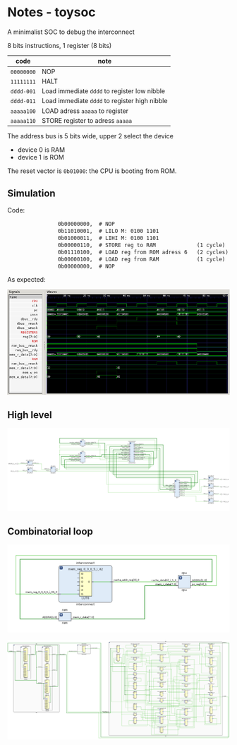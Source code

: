 # Notes - toysoc

A minimalist SOC to debug the interconnect

8 bits instructions, 1 register (8 bits)

code       | note
-----------|---
`00000000` | NOP
`11111111` | HALT
`dddd-001` | Load immediate `dddd` to register low nibble
`dddd-011` | Load immediate `dddd` to register high nibble
`aaaaa100` | LOAD adress `aaaaa` to register
`aaaaa110` | STORE register to adress `aaaaa`

The address bus is 5 bits wide, upper 2 select the device
- device 0 is RAM
- device 1 is ROM

The reset vector is `0b01000`: the CPU is booting from ROM.

## Simulation

Code:
```
                0b00000000,  # NOP
                0b11010001,  # LILO M: 0100 1101
                0b01000011,  # LIHI M: 0100 1101
                0b00000110,  # STORE reg to RAM             (1 cycle)
                0b01110100,  # LOAD reg from ROM adress 6   (2 cycles)
                0b00000100,  # LOAD reg from RAM            (1 cycle)
                0b00000000,  # NOP
```

As expected:

![Trace](toysoc-vcd.png)

## High level

![Diagram](toysoc.png)

## Combinatorial loop

![Overview](toysoc-loop-overview.png)

![Overview](toysoc-loop-full.png)

